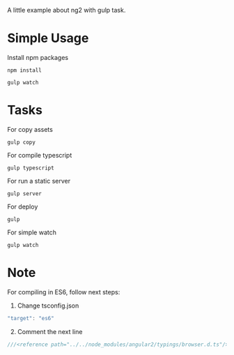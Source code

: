 A little example about ng2 with gulp task.

Simple Usage
====

Install npm packages
```shell
npm install

gulp watch
```

Tasks
====
For copy assets
```shell
gulp copy
```

For compile typescript
```shell
gulp typescript
```

For run a static server
```shell
gulp server
```

For deploy
```shell
gulp
```

For simple watch
```shell
gulp watch
```

Note
====
For compiling in ES6, follow next steps:

1. Change tsconfig.json
```javascript
"target": "es6"
```

2. Comment the next line
```typescript
///<reference path="../../node_modules/angular2/typings/browser.d.ts"/>
```
